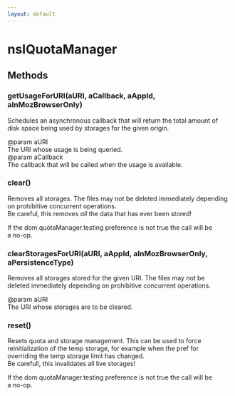 ```yaml
---
layout: default
---
```


# nsIQuotaManager #

## Methods ##

### getUsageForURI(aURI, aCallback, aAppId, aInMozBrowserOnly) ###
  
Schedules an asynchronous callback that will return the total amount of  
disk space being used by storages for the given origin.  
  
@param aURI  
       The URI whose usage is being queried.  
@param aCallback  
       The callback that will be called when the usage is available.  
  

### clear() ###
  
Removes all storages. The files may not be deleted immediately depending  
on prohibitive concurrent operations.  
Be careful, this removes *all* the data that has ever been stored!  
  
If the dom.quotaManager.testing preference is not true the call will be  
a no-op.  
  

### clearStoragesForURI(aURI, aAppId, aInMozBrowserOnly, aPersistenceType) ###
  
Removes all storages stored for the given URI. The files may not be  
deleted immediately depending on prohibitive concurrent operations.  
  
@param aURI  
       The URI whose storages are to be cleared.  
  

### reset() ###
  
Resets quota and storage management. This can be used to force  
reinitialization of the temp storage, for example when the pref for  
overriding the temp storage limit has changed.  
Be carefull, this invalidates all live storages!  
  
If the dom.quotaManager.testing preference is not true the call will be  
a no-op.  
  
